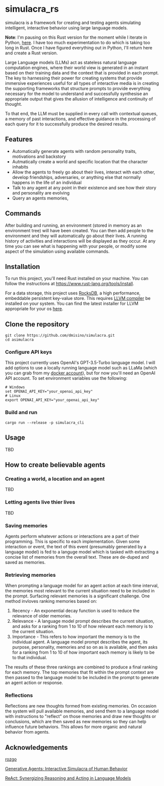 # simulacra_rs
simulacra is a framework for creating and testing agents simulating intelligent, interactive behavior using large language models.

**Note**: I'm pausing on this Rust version for the moment while I iterate in Python, [here](https://github.com/dmisino/simulacra). I have too much experimentation to do which is taking too long in Rust. Once I have figured everything out in Python, I'll return here and create a Rust version.

Large Language models (LLMs) act as stateless natural language computation engines, where their world view is generated in an instant based on their training data and the context that is provided in each prompt. The key to harnessing their power for creating systems that provide immersive experiences useful for all types of interactive media is in creating the supporting frameworks that structure prompts to provide everything necessary for the model to understand and successfully synthesise an appropriate output that gives the allusion of intelligence and continuity of thought. 

To that end, the LLM must be supplied in every call with contextual queues, a memory of past interactions, and effective guidance in the processing of each query for it to successfully produce the desired results.

## Features

- Automatically generate agents with random personality traits, motivations and backstory
- Autmatically create a world and specific location that the character inhabits
- Allow the agents to freely go about their lives, interact with each other, develop friendships, adversaries, or anything else that normally happens in the life of an individual
- Talk to any agent at any point in their existence and see how their story and personality are evolving
- Query an agents memories, 

## Commands

After building and running, an environment (stored in memory as an environment tree) will have been created. You can then add people to the environment and they will automatically go about their lives. A running history of activities and interactions will be displayed as they occur. At any time you can see what is happening with your people, or modify some aspect of the simulation using available commands. 

## Installation

To run this project, you'll need Rust installed on your machine. You can follow the instructions at https://www.rust-lang.org/tools/install.

For a data storage, this project uses [RocksDB](https://rocksdb.org/), a high performance, embeddable persistent key-value store. This requires [LLVM compiler](https://github.com/llvm/llvm-project) be installed on your system. You can find the latest installer for LLVM appropriate for your os [here](https://github.com/llvm/llvm-project/releases/). 

## Clone the repository
```
git clone https://github.com/dmisino/simulacra.git
cd asimulacra
```

### Configure API keys

This project currently uses OpenAI's GPT-3.5-Turbo language model. I will add options to use a locally running language model such as LLaMa (which you can grab from my [docker account](https://hub.docker.com/r/dmisino/dalai)), but for now you'll need an OpenAI API account. To set environment variables use the following:
```
# Windows
set OPENAI_API_KEY="your_openai_api_key"
# Linux
export OPENAI_API_KEY="your_openai_api_key"
```

### Build and run

```
cargo run --release -p simulacra_cli
```

## Usage

TBD

## How to create believable agents

### Creating a world, a location and an agent

TBD

### Letting agents live thier lives

TBD

### Saving memories

Agents perform whatever actions or interactions are a part of their programming. This is specific to each implementation. Given some interaction or event, the text of this event (presumably generated by a language model) is fed to a languge model which is tasked with extracting a concise list of memories from the overall text. These are de-duped and saved as memories.

### Retrieving memories

When prompting a language model for an agent action at each time interval, the memories most relevant to the current situation need to be included in the prompt. Surfacing relevant memories is a significant challenge. One method invloves ranking memories based on:
  
  1. Recency - An exponential decay function is used to reduce the relevance of older memories.
  2. Relevance - A language model prompt describes the current situation, and asks for a ranking from 1 to 10 of how relevant each memory is to the current situation. 
  3. Importance - This refers to how important the memory is to the individual agent. A language model prompt describes the agent, its purpose, personality, memories and so on as is available, and then asks for a ranking from 1 to 10 of how important each memory is likely to be to that individual.

  The results of these three rankings are combined to produce a final ranking for each memory. The top memories that fit within the prompt context are then passed to the language model to be included in the  prompt to generate an agent action or response.

### Reflections

Reflections are new thoughts formed from existing memories. On occasion the system will pull available memories, and send them to a language model with instructions to "reflect" on those memories and draw new thoughts or conclusions, which are then saved as new memories so they can help influence future behaviors. This allows for more organic and natural behavior from agents.

## Acknowledgements

[rozgo](https://github.com/rozgo)

[Generative Agents: Interactive Simulacra of Human Behavior](https://arxiv.org/pdf/2304.03442.pdf)

[ReAct: Synergizing Reasoning and Acting in Language Models](https://arxiv.org/pdf/2210.03629.pdf)
